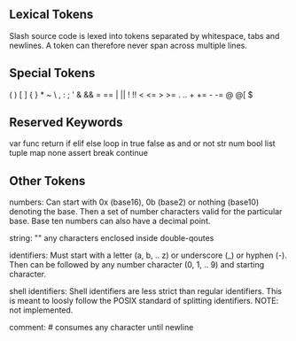 ## Lexical Tokens
Slash source code is lexed into tokens separated by whitespace, tabs and newlines. A token can therefore never span across multiple lines.

## Special Tokens
( ) [ ] { } * ~ \ , : ; ' & && = == | || ! !! < <= > >= . .. + += - -= @ @[ $

## Reserved Keywords
var func return if elif else loop in true false as and or not str num bool list tuple map none assert break continue

## Other Tokens

numbers: Can start with 0x (base16), 0b (base2) or nothing (base10) denoting the base. Then a set of number characters valid for the particular base. Base ten numbers can also have a decimal point.

string: "" any characters enclosed inside double-qoutes

identifiers: Must start with a letter (a, b, .. z) or underscore (_) or hyphen (-). Then can be followed by any number character (0, 1, .. 9) and starting character.

shell identifiers: Shell identifiers are less strict than regular identifiers. This is meant to loosly follow the POSIX standard of splitting identifiers. NOTE: not implemented.

comment: # consumes any character until newline
